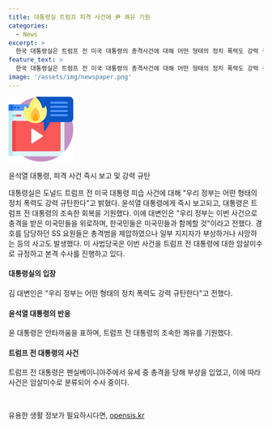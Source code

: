 ```yaml
---
title: 대통령실 트럼프 피격 사건에 尹 쾌유 기원
categories:
  - News
excerpt: >
  한국 대통령실은 트럼프 전 미국 대통령의 총격사건에 대해 어떤 형태의 정치 폭력도 강력 규탄한다고 밝혀 미국 정부와 미국민들을 위로하며 함께할 것이라고 전했다. 윤석열 대통령은 사건 발생 즉시 보고를 받고 트럼프 전 대통령의 쾌유를 기원했다. 미 사법당국은 사건을 트럼프 전 대통령에 대한 암살미수로 파악하고 본격 수사 중이다.
feature_text: >
  한국 대통령실은 트럼프 전 미국 대통령의 총격사건에 대해 어떤 형태의 정치 폭력도 강력 규탄한다고 밝혀 미국 정부와 미국민들을 위로하며 함께할 것이라고 전했다. 윤석열 대통령은 사건 발생 즉시 보고를 받고 트럼프 전 대통령의 쾌유를 기원했다. 미 사법당국은 사건을 트럼프 전 대통령에 대한 암살미수로 파악하고 본격 수사 중이다.
image: '/assets/img/newspaper.png'
---
```


<p><img src="/assets/img/news.png" alt="rentncar 속보" /></p>

<p>윤석열 대통령, 피격 사건 즉시 보고 및 강력 규탄</p>

<p>대통령실은 도널드 트럼프 전 미국 대통령 피습 사건에 대해 "우리 정부는 어떤 형태의 정치 폭력도 강력 규탄한다"고 밝혔다. 윤석열 대통령에게 즉시 보고되고, 대통령은 트럼프 전 대통령의 조속한 회복을 기원했다. 이에 대변인은 "우리 정부는 이번 사건으로 충격을 받은 미국민들을 위로하며, 한국민들은 미국민들과 함께할 것"이라고 전했다. 경호를 담당하던 SS 요원들은 총격범을 제압하였으나 일부 지지자가 부상하거나 사망하는 등의 사고도 발생했다. 미 사법당국은 이번 사건을 트럼프 전 대통령에 대한 암살미수로 규정하고 본격 수사를 진행하고 있다.</p>

<h4>대통령실의 입장</h4>

<p>김 대변인은 "우리 정부는 어떤 형태의 정치 폭력도 강력 규탄한다"고 전했다.</p>

<h4>윤석열 대통령의 반응</h4>

<p>윤 대통령은 안타까움을 표하며, 트럼프 전 대통령의 조속한 쾌유를 기원했다.</p>

<h4>트럼프 전 대통령의 사건</h4>

<p>트럼프 전 대통령은 펜실베이니아주에서 유세 중 총격을 당해 부상을 입었고, 이에 따라 사건은 암살미수로 분류되어 수사 중이다.</p>

<p data-ke-size="size16">&nbsp;</p>
유용한 생활 정보가 필요하시다면, <a href="https://opensis.kr" rel="dofollow">opensis.kr</a>


